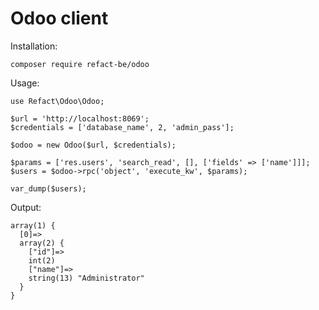 # Odoo client

Installation:

    composer require refact-be/odoo
    
Usage: 

    use Refact\Odoo\Odoo;
    
    $url = 'http://localhost:8069';
    $credentials = ['database_name', 2, 'admin_pass'];
    
    $odoo = new Odoo($url, $credentials);
    
    $params = ['res.users', 'search_read', [], ['fields' => ['name']]];
    $users = $odoo->rpc('object', 'execute_kw', $params);
    
    var_dump($users);

Output:

    array(1) {
      [0]=>
      array(2) {
        ["id"]=>
        int(2)
        ["name"]=>
        string(13) "Administrator"
      }
    }
